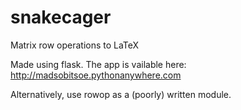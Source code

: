 # snakecager
Matrix row operations to LaTeX

Made using flask. 
The app is vailable here:
http://madsobitsoe.pythonanywhere.com

Alternatively, use rowop as a (poorly) written module.

